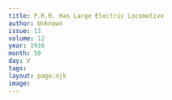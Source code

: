 ```yaml
---
title: P.R.R. Has Large Electric Locomotive
author: Unknown
issue: 13
volume: 12
year: 1916
month: 50
day: V
tags:
layout: page.njk
image:
---
```






